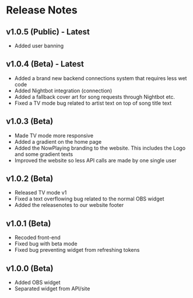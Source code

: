 # Release Notes

## v1.0.5 (Public) - Latest
- Added user banning

## v1.0.4 (Beta) - Latest
- Added a brand new backend connections system that requires less wet code
- Added Nightbot integration (connection)
- Added a fallback cover art for song requests through Nightbot etc.
- Fixed a TV mode bug related to artist text on top of song title text

## v1.0.3 (Beta)
- Made TV mode more responsive
- Added a gradient on the home page
- Added the NowPlaying branding to the website. This includes the Logo and some gradient texts
- Improved the website so less API calls are made by one single user

## v1.0.2 (Beta)
- Released TV mode v1
- Fixed a text overflowing bug related to the normal OBS widget
- Added the releasenotes to our website footer

## v1.0.1 (Beta)
- Recoded front-end
- Fixed bug with beta mode
- Fixed bug preventing widget from refreshing tokens

## v1.0.0 (Beta)
- Added OBS widget
- Separated widget from API/site
